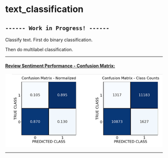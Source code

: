 # text_classification

## `------ Work in Progress! ------`

Classify text.  First do binary classification.  

Then do multilabel classification.


***
#### <ins>Review Sentiment Performance - Confusion Matrix:</ins>
![Cumulative PL](images/confusion_matrix1.PNG)
***
